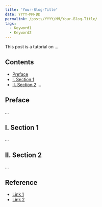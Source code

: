 ```yaml
---
title: 'Your-Blog-Title'  
date: YYYY-MM-DD
permalink: /posts/YYYY/MM/Your-Blog-Title/
tags:
  - Keyword1
  - Keyword2
---
```


This post is a tutorial on ...

## Contents
- [Preface](#preface)
- [I. Section 1](#i-section-1)
- [II. Section 2](#ii-section-2)
...

## Preface <a id="preface"></a>
...

## I. Section 1 <a id="i-section-1"></a>
...

## II. Section 2 <a id="ii-section-2"></a>
...

## Reference
- [Link 1](#)
- [Link 2](#)
